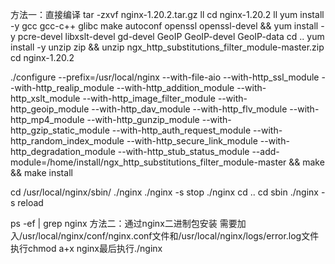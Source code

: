 方法一：直接编译
 tar -zxvf nginx-1.20.2.tar.gz
ll
cd nginx-1.20.2
ll
yum install -y gcc gcc-c++ glibc make autoconf openssl openssl-devel && yum install -y pcre-devel libxslt-devel gd-devel GeoIP GeoIP-devel GeoIP-data
cd ..
 yum install -y unzip zip && unzip ngx_http_substitutions_filter_module-master.zip
cd nginx-1.20.2


./configure --prefix=/usr/local/nginx --with-file-aio --with-http_ssl_module --with-http_realip_module --with-http_addition_module --with-http_xslt_module --with-http_image_filter_module --with-http_geoip_module  --with-http_dav_module --with-http_flv_module --with-http_mp4_module --with-http_gunzip_module --with-http_gzip_static_module --with-http_auth_request_module --with-http_random_index_module --with-http_secure_link_module --with-http_degradation_module --with-http_stub_status_module --add-module=/home/install/ngx_http_substitutions_filter_module-master && make && make install

cd /usr/local/nginx/sbin/
./nginx
./nginx -s stop
./nginx
cd ..
cd sbin
./nginx -s reload

ps -ef | grep nginx
方法二：通过nginx二进制包安装
需要加入/usr/local/nginx/conf/nginx.conf文件和/usr/local/nginx/logs/error.log文件
执行chmod a+x nginx最后执行./nginx
